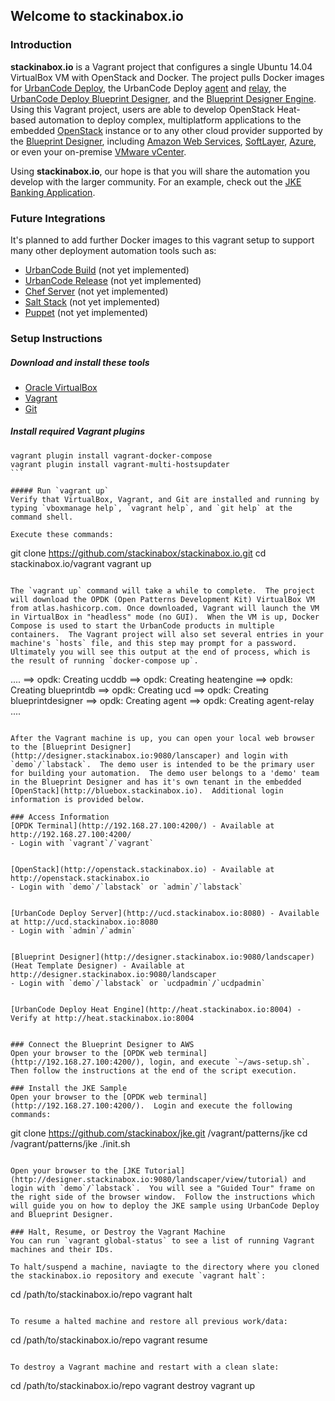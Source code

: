 ## Welcome to **stackinabox.io**

### Introduction

**stackinabox.io** is a Vagrant project that configures a single Ubuntu 14.04 VirtualBox VM with OpenStack and Docker. The project pulls Docker images for [UrbanCode Deploy](https://hub.docker.com/r/stackinabox/urbancode-deploy/), the UrbanCode Deploy [agent](https://hub.docker.com/r/stackinabox/urbancode-deploy-agent/) and [relay](https://hub.docker.com/r/stackinabox/urbancode-deploy-agent-relay/), the [UrbanCode Deploy Blueprint Designer](https://hub.docker.com/r/stackinabox/urbancode-patterns-designer/), and the [Blueprint Designer Engine](https://hub.docker.com/r/stackinabox/urbancode-patterns-engine/).  Using this Vagrant project, users are able to develop OpenStack Heat-based automation to deploy complex, multiplatform applications to the embedded [OpenStack](https://www.blueboxcloud.com/) instance or to any other cloud provider supported by the [Blueprint Designer](https://developer.ibm.com/urbancode/products/urbancode-deploy/features/blueprint-designer/), including [Amazon Web Services](https://aws.amazon.com/), [SoftLayer](http://www.softlayer.com/), [Azure](https://azure.microsoft.com/), or even your on-premise [VMware vCenter](https://www.vmware.com/products/vcenter-server).

Using **stackinabox.io**, our hope is that you will share the automation you develop with the larger community.  For an example, check out the [JKE Banking Application](https://github.com/stackinabox/jke).

### Future Integrations

It's planned to add further Docker images to this vagrant setup to support many other deployment automation tools such as:  

  - [UrbanCode Build](https://developer.ibm.com/urbancode/products/urbancode-build/) (not yet implemented)
  - [UrbanCode Release](https://developer.ibm.com/urbancode/products/urbancode-release/) (not yet implemented)
  - [Chef Server](https://www.chef.io/chef/) (not yet implemented)
  - [Salt Stack](https://saltstack.com/) (not yet implemented)
  - [Puppet](https://puppet.com/) (not yet implemented)

### Setup Instructions

##### Download and install these tools  

  - [Oracle VirtualBox](https://www.virtualbox.org/wiki/Downloads)  
  - [Vagrant](https://www.vagrantup.com/downloads.html)
  - [Git](https://git-scm.com/) 

##### Install required Vagrant plugins  
````
vagrant plugin install vagrant-docker-compose
vagrant plugin install vagrant-multi-hostsupdater
```

##### Run `vagrant up`
Verify that VirtualBox, Vagrant, and Git are installed and running by typing `vboxmanage help`, `vagrant help`, and `git help` at the command shell.  

Execute these commands:
````
git clone https://github.com/stackinabox/stackinabox.io.git 
cd stackinabox.io/vagrant
vagrant up
```

The `vagrant up` command will take a while to complete.  The project will download the OPDK (Open Patterns Development Kit) VirtualBox VM from atlas.hashicorp.com. Once downloaded, Vagrant will launch the VM in VirtualBox in "headless" mode (no GUI).  When the VM is up, Docker Compose is used to start the UrbanCode products in multiple containers.  The Vagrant project will also set several entries in your machine's `hosts` file, and this step may prompt for a password.  Ultimately you will see this output at the end of process, which is the result of running `docker-compose up`.

````
....
==> opdk: Creating ucddb
==> opdk: Creating heatengine
==> opdk: Creating blueprintdb
==> opdk: Creating ucd
==> opdk: Creating blueprintdesigner
==> opdk: Creating agent
==> opdk: Creating agent-relay
....
```

After the Vagrant machine is up, you can open your local web browser to the [Blueprint Designer](http://designer.stackinabox.io:9080/lanscaper) and login with `demo`/`labstack`.  The demo user is intended to be the primary user for building your automation.  The demo user belongs to a 'demo' team in the Blueprint Designer and has it's own tenant in the embedded [OpenStack](http://bluebox.stackinabox.io).  Additional login information is provided below.

### Access Information
[OPDK Terminal](http://192.168.27.100:4200/) - Available at http://192.168.27.100:4200/
- Login with `vagrant`/`vagrant`


[OpenStack](http://openstack.stackinabox.io) - Available at http://openstack.stackinabox.io 
- Login with `demo`/`labstack` or `admin`/`labstack`

	 
[UrbanCode Deploy Server](http://ucd.stackinabox.io:8080) - Available at http://ucd.stackinabox.io:8080
- Login with `admin`/`admin`


[Blueprint Designer](http://designer.stackinabox.io:9080/landscaper) (Heat Template Designer) - Available at http://designer.stackinabox.io:9080/landscaper
- Login with `demo`/`labstack` or `ucdpadmin`/`ucdpadmin`


[UrbanCode Deploy Heat Engine](http://heat.stackinabox.io:8004) - Verify at http://heat.stackinabox.io:8004


### Connect the Blueprint Designer to AWS
Open your browser to the [OPDK web terminal](http://192.168.27.100:4200/), login, and execute `~/aws-setup.sh`.  Then follow the instructions at the end of the script execution.

### Install the JKE Sample
Open your browser to the [OPDK web terminal](http://192.168.27.100:4200/).  Login and execute the following commands:
````
git clone https://github.com/stackinabox/jke.git /vagrant/patterns/jke
cd /vagrant/patterns/jke
./init.sh
```

Open your browser to the [JKE Tutorial](http://designer.stackinabox.io:9080/landscaper/view/tutorial) and login with `demo`/`labstack`.  You will see a "Guided Tour" frame on the right side of the browser window.  Follow the instructions which will guide you on how to deploy the JKE sample using UrbanCode Deploy and Blueprint Designer.

### Halt, Resume, or Destroy the Vagrant Machine
You can run `vagrant global-status` to see a list of running Vagrant machines and their IDs.

To halt/suspend a machine, naviagte to the directory where you cloned the stackinabox.io repository and execute `vagrant halt`:
````
cd /path/to/stackinabox.io/repo
vagrant halt
```

To resume a halted machine and restore all previous work/data:
````
cd /path/to/stackinabox.io/repo
vagrant resume
```

To destroy a Vagrant machine and restart with a clean slate:
````
cd /path/to/stackinabox.io/repo
vagrant destroy <vagrant-env-id>
vagrant up
```
